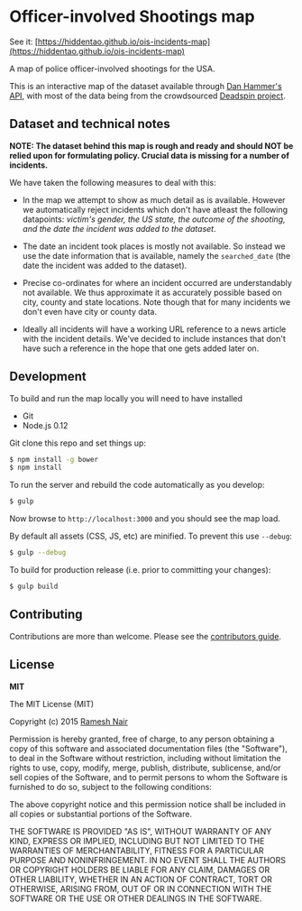 # Officer-involved Shootings map

See it: [https://hiddentao.github.io/ois-incidents-map](https://hiddentao.github.io/ois-incidents-map)

A map of police officer-involved shootings for the USA.

This is an interactive map of the dataset available through [Dan Hammer's API](https://github.com/danhammer/ois-incidents), with 
most of the data being from the crowdsourced [Deadspin project](http://regressing.deadspin.com/were-compiling-every-police-involved-shooting-in-americ-1624180387).

## Dataset and technical notes

**NOTE: The dataset behind this map is rough and ready and should NOT be relied upon 
for formulating policy. Crucial data is missing for a number of incidents.**

We have taken the following measures to deal with this:

* In the map we attempt to show as much detail as is available. However we 
automatically reject incidents which don't have atleast the following 
datapoints: _victim's gender, the US state, the outcome of the shooting, and 
the date the incident was added to the dataset_.

* The date an incident took places is mostly not available. So instead we use 
the date information that is available, namely the `searched_date` (the date 
the incident was added to the dataset).

* Precise co-ordinates for where an incident occurred are understandably not 
available. We thus approximate it as accurately possible based on city, county 
and state locations. Note though that for many incidents we don't even have city 
or county data.

* Ideally all incidents will have a working URL reference to a news article 
with the incident details. We've decided to include instances that don't have 
such a reference in the hope that one gets added later on.


## Development

To build and run the map locally you will need to have installed

* Git
* Node.js 0.12

Git clone this repo and set things up:

```bash
$ npm install -g bower
$ npm install
```

To run the server and rebuild the code automatically as you develop:

```bash
$ gulp
```

Now browse to `http://localhost:3000` and you should see the map load.

By default all assets (CSS, JS, etc) are minified. To prevent this use `--debug`:

```bash
$ gulp --debug
```

To build for production release (i.e. prior to committing your changes):

```bash
$ gulp build
```

## Contributing

Contributions are more than welcome. Please see the [contributors guide](https://github.com/hiddentao/ois-incidents-map/blob/gh-pages/CONTRIBUTING.md).

## License

**MIT**

The MIT License (MIT)

Copyright (c) 2015 [Ramesh Nair](http://hiddentao.com)

Permission is hereby granted, free of charge, to any person obtaining a copy
of this software and associated documentation files (the "Software"), to deal
in the Software without restriction, including without limitation the rights
to use, copy, modify, merge, publish, distribute, sublicense, and/or sell
copies of the Software, and to permit persons to whom the Software is
furnished to do so, subject to the following conditions:

The above copyright notice and this permission notice shall be included in
all copies or substantial portions of the Software.

THE SOFTWARE IS PROVIDED "AS IS", WITHOUT WARRANTY OF ANY KIND, EXPRESS OR
IMPLIED, INCLUDING BUT NOT LIMITED TO THE WARRANTIES OF MERCHANTABILITY,
FITNESS FOR A PARTICULAR PURPOSE AND NONINFRINGEMENT. IN NO EVENT SHALL THE
AUTHORS OR COPYRIGHT HOLDERS BE LIABLE FOR ANY CLAIM, DAMAGES OR OTHER
LIABILITY, WHETHER IN AN ACTION OF CONTRACT, TORT OR OTHERWISE, ARISING FROM,
OUT OF OR IN CONNECTION WITH THE SOFTWARE OR THE USE OR OTHER DEALINGS IN
THE SOFTWARE.
